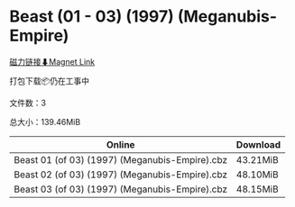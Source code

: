 # Beast (01 - 03) (1997) (Meganubis-Empire)

[磁力链接⬇Magnet Link](magnet:?xt=urn:btih:210059d34c53cca82483d1acca6939fba8c78a8d&dn=Beast%20%2801%20-%2003%29%20%281997%29%20%28Meganubis-Empire%29)

打包下载📦仍在工事中

文件数：3

总大小：139.46MiB

Online | Download
--- | ---
Beast 01 (of 03) (1997) (Meganubis-Empire).cbz | 43.21MiB
Beast 02 (of 03) (1997) (Meganubis-Empire).cbz | 48.10MiB
Beast 03 (of 03) (1997) (Meganubis-Empire).cbz | 48.15MiB